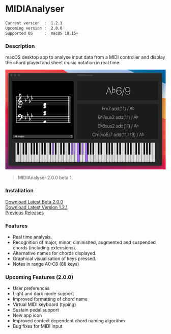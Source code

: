 # MIDIAnalyser
``` 
Current version  :  1.2.1
Upcoming version :  2.0.0
Supported OS     :  macOS 10.15+
```

### Description
macOS desktop app to analyse input data from a MIDI controller and display the chord played and sheet music notation in real time.

<img src="./Info/MIDIAnalyser%202.0.0.png" width="800" class="center">  

>MIDIAnalyser 2.0.0 beta 1.


### Installation

[Download Latest Beta 2.0.0](https://github.com/t-bre/MIDIAnalyser/releases/download/2.0.0-beta-1/MIDIAnalyser.app.zip)  
[Download Latest Version 1.2.1](https://github.com/t-bre/MIDIAnalyser/releases/download/1.2.1/MIDIAnalyser.app.zip)  
[Previous Releases](https://github.com/t-bre/MIDIAnalyser/releases)  

### Features
* Real time analysis.
* Recognition of major, minor, diminished, augmented and suspended chords (including extensions).
* Alternative names for chords displayed.
* Graphical visualisation of keys pressed.
* Notes in range A0:C8 (88 keys)

### Upcoming Features (2.0.0)
* User preferences
* Light and dark mode support
* Improved formatting of chord name
* Virtual MIDI keyboard (typing)
* Sustain pedal support
* New app icon
* Improved context dependent chord naming algorithm
* Bug fixes for MIDI input


